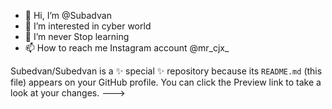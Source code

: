 - 👋 Hi, I’m @Subadvan
- 👀 I’m interested in cyber world
- 🌱 I’m never Stop learning
- 📫 How to reach me Instagram account @mr_cjx_

Subedvan/Subedvan is a ✨ special ✨ repository because its `README.md` (this file) appears on your GitHub profile.
You can click the Preview link to take a look at your changes.
--->
